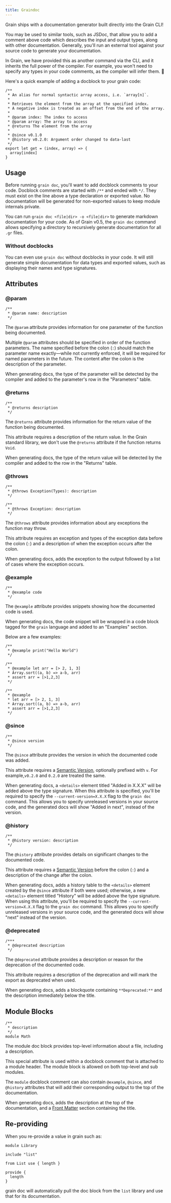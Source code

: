 ```yaml
---
title: Graindoc
---
```


Grain ships with a documentation generator built directly into the Grain CLI!

You may be used to similar tools, such as JSDoc, that allow you to add a comment above code which describes the input and output types, along with other documentation. Generally, you'll run an external tool against your source code to generate your documentation.

In Grain, we have provided this as another command via the CLI, and it inherits the full power of the compiler. For example, you won't need to specify any types in your code comments, as the compiler will infer them. 🎉

Here's a quick example of adding a docblock to your grain code:

```gr
/**
 * An alias for normal syntactic array access, i.e. `array[n]`.
 *
 * Retrieves the element from the array at the specified index.
 * A negative index is treated as an offset from the end of the array.
 *
 * @param index: The index to access
 * @param array: The array to access
 * @returns The element from the array
 *
 * @since v0.1.0
 * @history v0.2.0: Argument order changed to data-last
 */
export let get = (index, array) => {
  array[index]
}
```

## Usage

Before running `grain doc`, you'll want to add docblock comments to your code. Docblock comments are started with `/**` and ended with `*/`. They must exist on the line above a type declaration or exported value. No documentation will be generated for non-exported values to keep module internals private.

You can run `grain doc <file|dir> -o <file|dir>` to generate markdown documentation for your code. As of Grain v0.5, the `grain doc` command allows specifying a directory to recursively generate documentation for all `.gr` files.

### Without docblocks

You can even use `grain doc` without docblocks in your code. It will still generate simple documentation for data types and exported values, such as displaying their names and type signatures.

## Attributes

### @param

```gr
/**
 * @param name: description
 */
```

The `@param` attribute provides information for one parameter of the function being documented.

Multiple `@param` attributes should be specified in order of the function parameters. The name specified before the colon (`:`) should match the parameter name exactly—while not currently enforced, it will be required for named parameters in the future. The content after the colon is the description of the parameter.

When generating docs, the type of the parameter will be detected by the compiler and added to the parameter's row in the "Parameters" table.

### @returns

```gr
/**
 * @returns description
 */
```

The `@returns` attribute provides information for the return value of the function being documented.

This attribute requires a description of the return value. In the Grain standard library, we don't use the `@returns` attribute if the function returns `Void`.

When generating docs, the type of the return value will be detected by the compiler and added to the row in the "Returns" table.

### @throws

```gr
/**
 * @throws Exception(Types): description
 */

/**
 * @throws Exception: description
 */
```

The `@throws` attribute provides information about any exceptions the function may throw.

This attribute requires an exception and types of the exception data before the colon (`:`) and a description of when the exception occurs after the colon.

When generating docs, adds the exception to the output followed by a list of cases where the exception occurs.

### @example

```gr
/**
 * @example code
 */
```

The `@example` attribute provides snippets showing how the documented code is used.

When generating docs, the code snippet will be wrapped in a code block tagged for the `grain` language and added to an "Examples" section.

Below are a few examples:
```gr
/**
 * @example print("Hello World")
 */

/**
 * @example let arr = [> 2, 1, 3]
 * Array.sort((a, b) => a-b, arr)
 * assert arr = [>1,2,3]
 */

/**
 * @example 
 * let arr = [> 2, 1, 3]
 * Array.sort((a, b) => a-b, arr)
 * assert arr = [>1,2,3]
 */
```

### @since

```gr
/**
 * @since version
 */
```

The `@since` attribute provides the version in which the documented code was added.

This attribute requires a [Semantic Version](https://semver.org/), optionally prefixed with `v`. For example,`v0.2.0` and `0.2.0` are treated the same.

When generating docs, a `<details>` element titled "Added in X.X.X" will be added above the type signature. When this attribute is specified, you'll be required to specify the `--current-version=X.X.X` flag to the `grain doc` command. This allows you to specify unreleased versions in your source code, and the generated docs will show "Added in next", instead of the version.

### @history

```gr
/**
 * @history version: description
 */
```

The `@history` attribute provides details on significant changes to the documented code.

This attribute requires a [Semantic Version](https://semver.org/) before the colon (`:`) and a description of the change after the colon.

When generating docs, adds a history table to the `<details>` element created by the `@since` attribute if both were used; otherwise, a new `<details>` element titled "History" will be added above the type signature. When using this attribute, you'll be required to specify the `--current-version=X.X.X` flag to the `grain doc` command. This allows you to specify unreleased versions in your source code, and the generated docs will show "next" instead of the version.

### @deprecated

```gr
/***
 * @deprecated description
 */
```

The `@deprecated` attribute provides a description or reason for the deprecation of the documented code.

This attribute requires a description of the deprecation and will mark the export as deprecated when used.

When generating docs, adds a blockquote containing `**Deprecated:**` and the description immediately below the title.

## Module Blocks

```gr
/**
 * description
 */
module Math
```

The module doc block provides top-level information about a file, including a description.

This special attribute is used within a docblock comment that is attached to a module header. The module block is allowed on both top-level and sub modules.

The `module` docblock comment can also contain `@example`, `@since`, and `@history` attributes that will add their corresponding output to the top of the documentation.

When generating docs, adds the description at the top of the documentation, and a [Front Matter](https://jekyllrb.com/docs/front-matter/) section containing the title.

## Re-providing
When you re-provide a value in grain such as:
```grain
module Library

include "list"

from List use { length }

provide {
  length
}
```
grain doc will automatically pull the doc block from the `list` library and use that for its documentation.
